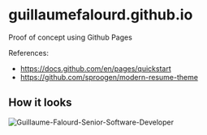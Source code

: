 # guillaumefalourd.github.io

Proof of concept using Github Pages

References: 
- https://docs.github.com/en/pages/quickstart
- https://github.com/sproogen/modern-resume-theme

## How it looks

![Guillaume-Falourd-Senior-Software-Developer](https://user-images.githubusercontent.com/22433243/138938986-128b410d-a694-450a-9312-e64e14d20a61.png)
